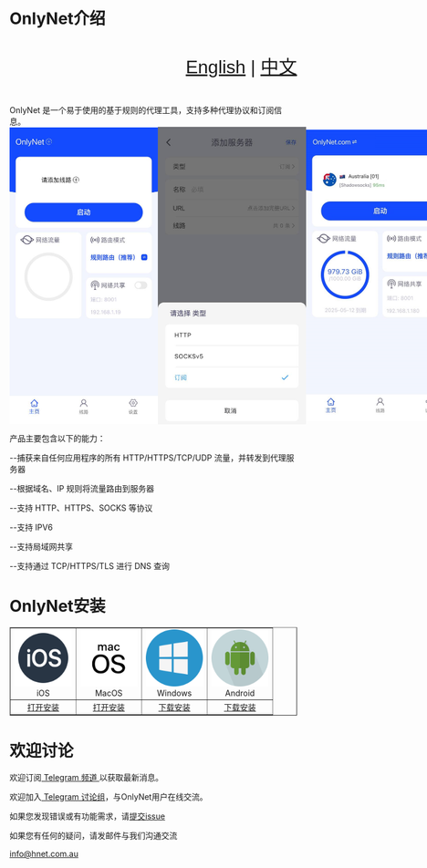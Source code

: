 # OnlyNet介绍 
<div style="width: 100%; overflow: hidden; font-family: sans-serif; font-size: 32px; line-height: 3;"> <span style="float: right;"> <a href="https://github.com/onlynet-dev/onlynet/blob/main/release/README.md">English</a> | <a href="#">中文</a>  </span> </div>
<br />
OnlyNet 是一个易于使用的基于规则的代理工具，支持多种代理协议和订阅信息。
<div style="display: flex; align-items: center;"> 
  <img src="https://github.com/onlynet-dev/onlynet/blob/main/docs/icon/app-1.jpg?raw=true" alt="image" style="width:260px;" /> 
  <img src="https://github.com/onlynet-dev/onlynet/blob/main/docs/icon/app-2.jpg?raw=true" alt="image" style="width:260px;" /> 
  <img src="https://github.com/onlynet-dev/onlynet/blob/main/docs/icon/app-3.jpg?raw=true" alt="image" style="width:260px;" /> 
</div>

产品主要包含以下的能力：

--捕获来自任何应用程序的所有 HTTP/HTTPS/TCP/UDP 流量，并转发到代理服务器

--根据域名、IP 规则将流量路由到服务器

--支持 HTTP、HTTPS、SOCKS 等协议

--支持 IPV6

--支持局域网共享

--支持通过 TCP/HTTPS/TLS 进行 DNS 查询

# OnlyNet安装

<table border="1" cellspacing="0" cellpadding="10"> 
	<tr> <td align="center"> <img src="https://raw.githubusercontent.com/onlynet-dev/onlynet/4349b558fedb34a825e713df5295c37702a524c4/docs/icon/ios.svg" alt="iOS" style="width:100px;"><br> iOS </td> 
	<td align="center"> <img src="https://raw.githubusercontent.com/onlynet-dev/onlynet/4349b558fedb34a825e713df5295c37702a524c4/docs/icon/macos.svg" alt="MacOS" style="width:100px;"><br> MacOS </td>
	<td align="center"> <img src="https://raw.githubusercontent.com/onlynet-dev/onlynet/4349b558fedb34a825e713df5295c37702a524c4/docs/icon/windows.svg" alt="Windows" style="width:100px;"><br> Windows </td> 
	<td align="center"> <img src="https://raw.githubusercontent.com/onlynet-dev/onlynet/4349b558fedb34a825e713df5295c37702a524c4/docs/icon/android.svg" alt="Android" style="width:100px;"><br> Android </td> 
  </tr>
  <tr> 
    <td align="center"> <a href="https://apps.apple.com/au/app/onlynet/id6502987522" target="_blank">打开安装</a> </td> 
	  <td align="center"> <a href="https://apps.apple.com/au/app/onlynet/id6502987522" target="_blank">打开安装</a> </td> 
	  <td align="center"> <a href="https://github.com/onlynet-dev/onlynet/raw/refs/heads/main/download/OnlyNet.exe?download=" target="_blank">下载安装</a> </td> 
	  <td align="center"> <a href="https://github.com/onlynet-dev/onlynet/raw/refs/heads/main/download/OnlyNet.apk?download=" target="_blank">下载安装</a> </td> 
  </tr> 
</table>

# 欢迎讨论

  欢迎订阅<a href="https://t.me/onlynetapp" target="_blank" rel="noreferrer"> Telegram 频道 </a>以获取最新消息。

  欢迎加入<a href="https://t.me/+8oP5oTIyskcwNmYx" target="_blank" rel="noreferrer"> Telegram 讨论组</a>，与OnlyNet用户在线交流。

  如果您发现错误或有功能需求，请<a href="https://github.com/onlynet-dev/onlynet/issues"  target="_blank" >提交issue</a>
 
  如果您有任何的疑问，请发邮件与我们沟通交流 <p> <a href="mailto:info@hnet.com.au">info@hnet.com.au</a> </p>


<br />
<br />
<br />
<br />
<br />



  
